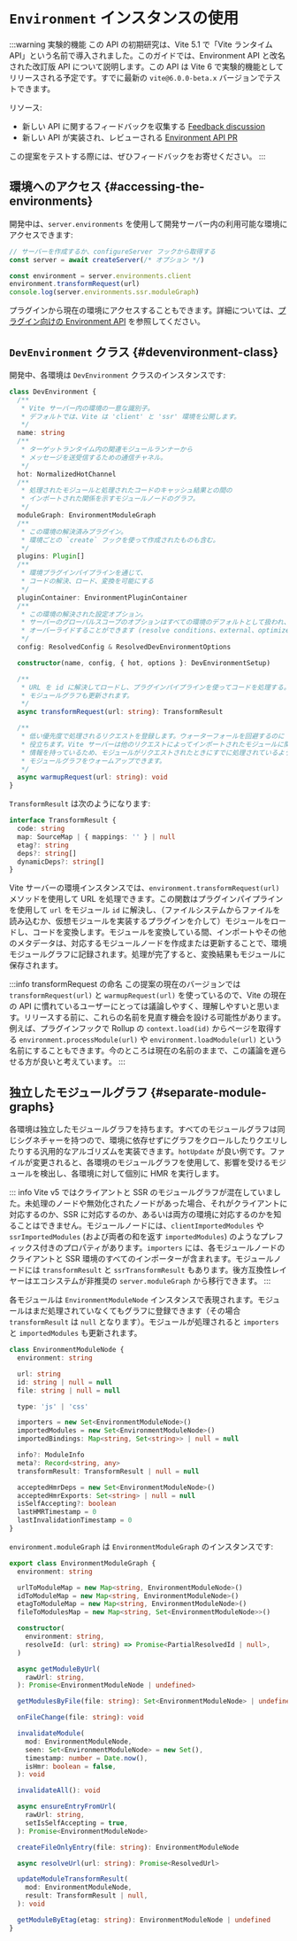 # `Environment` インスタンスの使用

:::warning 実験的機能
この API の初期研究は、Vite 5.1 で「Vite ランタイム API」という名前で導入されました。このガイドでは、Environment API と改名された改訂版 API について説明します。この API は Vite 6 で実験的機能としてリリースされる予定です。すでに最新の `vite@6.0.0-beta.x` バージョンでテストできます。

リソース:

- 新しい API に関するフィードバックを収集する [Feedback discussion](https://github.com/vitejs/vite/discussions/16358)
- 新しい API が実装され、レビューされる [Environment API PR](https://github.com/vitejs/vite/pull/16471)

この提案をテストする際には、ぜひフィードバックをお寄せください。
:::

## 環境へのアクセス {#accessing-the-environments}

開発中は、`server.environments` を使用して開発サーバー内の利用可能な環境にアクセスできます:

```js
// サーバーを作成するか、configureServer フックから取得する
const server = await createServer(/* オプション */)

const environment = server.environments.client
environment.transformRequest(url)
console.log(server.environments.ssr.moduleGraph)
```

プラグインから現在の環境にアクセスすることもできます。詳細については、[プラグイン向けの Environment API](./api-environment-plugins.md#accessing-the-current-environment-in-hooks) を参照してください。

## `DevEnvironment` クラス {#devenvironment-class}

開発中、各環境は `DevEnvironment` クラスのインスタンスです:

```ts
class DevEnvironment {
  /**
   * Vite サーバー内の環境の一意な識別子。
   * デフォルトでは、Vite は 'client' と 'ssr' 環境を公開します。
   */
  name: string
  /**
   * ターゲットランタイム内の関連モジュールランナーから
   * メッセージを送受信するための通信チャネル。
   */
  hot: NormalizedHotChannel
  /**
   * 処理されたモジュールと処理されたコードのキャッシュ結果との間の
   * インポートされた関係を示すモジュールノードのグラフ。
   */
  moduleGraph: EnvironmentModuleGraph
  /**
   * この環境の解決済みプラグイン。
   * 環境ごとの `create` フックを使って作成されたものも含む。
   */
  plugins: Plugin[]
  /**
   * 環境プラグインパイプラインを通じて、
   * コードの解決、ロード、変換を可能にする
   */
  pluginContainer: EnvironmentPluginContainer
  /**
   * この環境の解決された設定オプション。
   * サーバーのグローバルスコープのオプションはすべての環境のデフォルトとして扱われ、
   * オーバーライドすることができます (resolve conditions、external、optimizedDeps)。
   */
  config: ResolvedConfig & ResolvedDevEnvironmentOptions

  constructor(name, config, { hot, options }: DevEnvironmentSetup)

  /**
   * URL を id に解決してロードし、プラグインパイプラインを使ってコードを処理する。
   * モジュールグラフも更新されます。
   */
  async transformRequest(url: string): TransformResult

  /**
   * 低い優先度で処理されるリクエストを登録します。ウォーターフォールを回避するのに
   * 役立ちます。Vite サーバーは他のリクエストによってインポートされたモジュールに関する
   * 情報を持っているため、モジュールがリクエストされたときにすでに処理されているよう、
   * モジュールグラフをウォームアップできます。
   */
  async warmupRequest(url: string): void
}
```

`TransformResult` は次のようになります:

```ts
interface TransformResult {
  code: string
  map: SourceMap | { mappings: '' } | null
  etag?: string
  deps?: string[]
  dynamicDeps?: string[]
}
```

Vite サーバーの環境インスタンスでは、`environment.transformRequest(url)` メソッドを使用して URL を処理できます。この関数はプラグインパイプラインを使用して `url` をモジュール `id` に解決し、（ファイルシステムからファイルを読み込むか、仮想モジュールを実装するプラグインを介して）モジュールをロードし、コードを変換します。モジュールを変換している間、インポートやその他のメタデータは、対応するモジュールノードを作成または更新することで、環境モジュールグラフに記録されます。処理が完了すると、変換結果もモジュールに保存されます。

:::info transformRequest の命名
この提案の現在のバージョンでは `transformRequest(url)` と `warmupRequest(url)` を使っているので、Vite の現在の API に慣れているユーザーにとっては議論しやすく、理解しやすいと思います。リリースする前に、これらの名前を見直す機会を設ける可能性があります。例えば、プラグインフックで Rollup の `context.load(id)` からページを取得する `environment.processModule(url)` や `environment.loadModule(url)` という名前にすることもできます。今のところは現在の名前のままで、この議論を遅らせる方が良いと考えています。
:::

## 独立したモジュールグラフ {#separate-module-graphs}

各環境は独立したモジュールグラフを持ちます。すべてのモジュールグラフは同じシグネチャーを持つので、環境に依存せずにグラフをクロールしたりクエリしたりする汎用的なアルゴリズムを実装できます。`hotUpdate` が良い例です。ファイルが変更されると、各環境のモジュールグラフを使用して、影響を受けるモジュールを検出し、各環境に対して個別に HMR を実行します。

::: info
Vite v5 ではクライアントと SSR のモジュールグラフが混在していました。未処理のノードや無効化されたノードがあった場合、それがクライアントに対応するのか、SSR に対応するのか、あるいは両方の環境に対応するのかを知ることはできません。モジュールノードには、`clientImportedModules` や `ssrImportedModules` (および両者の和を返す `importedModules`) のようなプレフィックス付きのプロパティがあります。`importers` には、各モジュールノードのクライアントと SSR 環境のすべてのインポーターが含まれます。モジュールノードには `transformResult` と `ssrTransformResult` もあります。後方互換性レイヤーはエコシステムが非推奨の `server.moduleGraph` から移行できます。
:::

各モジュールは `EnvironmentModuleNode` インスタンスで表現されます。モジュールはまだ処理されていなくてもグラフに登録できます（その場合 `transformResult` は `null` となります）。モジュールが処理されると `importers` と `importedModules` も更新されます。

```ts
class EnvironmentModuleNode {
  environment: string

  url: string
  id: string | null = null
  file: string | null = null

  type: 'js' | 'css'

  importers = new Set<EnvironmentModuleNode>()
  importedModules = new Set<EnvironmentModuleNode>()
  importedBindings: Map<string, Set<string>> | null = null

  info?: ModuleInfo
  meta?: Record<string, any>
  transformResult: TransformResult | null = null

  acceptedHmrDeps = new Set<EnvironmentModuleNode>()
  acceptedHmrExports: Set<string> | null = null
  isSelfAccepting?: boolean
  lastHMRTimestamp = 0
  lastInvalidationTimestamp = 0
}
```

`environment.moduleGraph` は `EnvironmentModuleGraph` のインスタンスです:

```ts
export class EnvironmentModuleGraph {
  environment: string

  urlToModuleMap = new Map<string, EnvironmentModuleNode>()
  idToModuleMap = new Map<string, EnvironmentModuleNode>()
  etagToModuleMap = new Map<string, EnvironmentModuleNode>()
  fileToModulesMap = new Map<string, Set<EnvironmentModuleNode>>()

  constructor(
    environment: string,
    resolveId: (url: string) => Promise<PartialResolvedId | null>,
  )

  async getModuleByUrl(
    rawUrl: string,
  ): Promise<EnvironmentModuleNode | undefined>

  getModulesByFile(file: string): Set<EnvironmentModuleNode> | undefined

  onFileChange(file: string): void

  invalidateModule(
    mod: EnvironmentModuleNode,
    seen: Set<EnvironmentModuleNode> = new Set(),
    timestamp: number = Date.now(),
    isHmr: boolean = false,
  ): void

  invalidateAll(): void

  async ensureEntryFromUrl(
    rawUrl: string,
    setIsSelfAccepting = true,
  ): Promise<EnvironmentModuleNode>

  createFileOnlyEntry(file: string): EnvironmentModuleNode

  async resolveUrl(url: string): Promise<ResolvedUrl>

  updateModuleTransformResult(
    mod: EnvironmentModuleNode,
    result: TransformResult | null,
  ): void

  getModuleByEtag(etag: string): EnvironmentModuleNode | undefined
}
```
